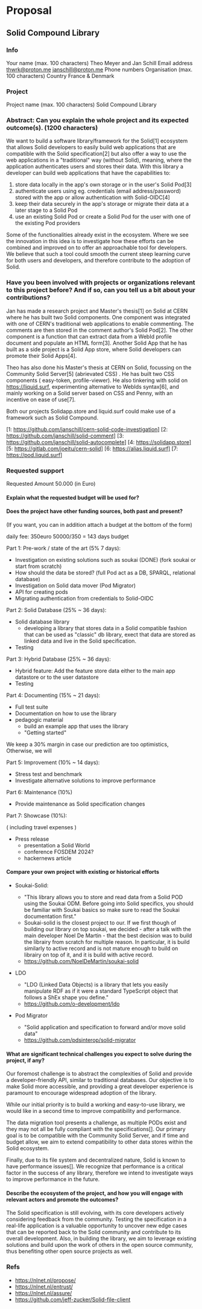 # Proposal

## Solid Compound Library

### Info

Your name (max. 100 characters) Theo Meyer and Jan Schill
Email address <thwrk@proton.me> <janschill@proton.me>
Phone numbers
Organisation (max. 100 characters)
Country France & Denmark

### Project

Project name (max. 100 characters) Solid Compound Library

### Abstract: Can you explain the whole project and its expected outcome(s). (1200 characters)

We want to build a software library/framework for the Solid[1] ecosystem that allows Solid developers to easily build web applications that are compatible with the Solid specification[2] but also offer a way to use the web applications in a "traditional" way (without Solid), meaning, where the application authenticates users and stores their data.
With this library a developer can build web applications that have the capabilities to:

1. store data locally in the app's own storage or in the user's Solid Pod[3]
2. authenticate users using eg. credentials (email address/password) stored with the app or allow authentication with Solid-OIDC[4]
3. keep their data securely in the app's storage or migrate their data at a later stage to a Solid Pod
4. use an existing Solid Pod or create a Solid Pod for the user with one of the existing Pod providers

Some of the functionalities already exist in the ecosystem. Where we see the innovation in this idea is to investigate how these efforts can be combined and improved on to offer an approachable tool for developers. We believe that such a tool could smooth the current steep learning curve for both users and developers, and therefore contribute to the adoption of Solid.

### Have you been involved with projects or organizations relevant to this project before? And if so, can you tell us a bit about your contributions?

Jan has made a research project and Master's thesis[1] on Solid at CERN where he has built two Solid components. One component was integrated with one of CERN's traditional web applications to enable commenting. The comments are then stored in the comment author's Solid Pod[2]. The other component is a function that can extract data from a WebId profile document and populate an HTML form[3]. Another Solid App that he has built as a side project is a Solid App store, where Solid developers can promote their Solid Apps[4].

Theo has also done his Master's thesis at CERN on Solid, focussing on the Community Solid Server[5] (abrievated CSS) . He has built two CSS components ( easy-token, profile-viewer). He also tinkering with solid on <https://liquid.surf>, experimenting alternative to WebIds syntax[6], and mainly working on a Solid server based on CSS and Penny, with an incentive on ease of use[7].

Both our projects Solidapp.store and liquid.surf could make use of a framework such as Solid Compound.

[1: https://github.com/janschill/cern-solid-code-investigation]
[2: https://github.com/janschill/solid-comment]
[3: https://github.com/janschill/solid-autocomplete]
[4: https://solidapp.store]
[5: https://gitlab.com/joeitu/cern-solid]
[6: https://alias.liquid.surf]
[7: https://pod.liquid.surf]

### Requested support

Requested Amount 50.000 (in Euro)

#### Explain what the requested budget will be used for?

#### Does the project have other funding sources, both past and present?

(If you want, you can in addition attach a budget at the bottom of the form)

daily fee: 350euro
50000/350 = 143 days budget

Part 1: Pre-work / state of the art (5% 7 days):

- Investigation on existing solutions such as soukai (DONE) (fork soukai or start from scratch)
- How should the data be stored? (full Pod act as a DB, SPARQL, relational database)
- Investigation on Solid data mover (Pod Migrator)
- API for creating pods
- Migrating authentication from credentials to Solid-OIDC

Part 2: Solid Database (25% ~ 36 days):

- Solid database library
  - developing a library that stores data in a Solid compatible fashion that can be used as "classic" db library, exect that data are stored as linked data and live in the Solid specification.
- Testing

Part 3: Hybrid Database (25% ~ 36 days):

- Hybrid feature: Add the feature store data either to the main app datastore or to the user datastore
- Testing

Part 4: Documenting (15% ~ 21 days):

- Full test suite
- Documentation on how to use the library
- pedagogic material
  - build an example app that uses the library
  - "Getting started"

We keep a 30% margin in case our prediction are too optimistics,
Otherwise, we will

Part 5: Improvement (10% ~ 14 days):

- Stress test and benchmark
- Investigate alternative solutions to improve performance

Part 6: Maintenance (10%)

- Provide maintenance as Solid specification changes

Part 7: Showcase (10%):

( including travel expenses )

- Press release
  - presentation a Solid World
  - conference FOSDEM 2024?
  - hackernews article

#### Compare your own project with existing or historical efforts

- Soukai-Solid:
  - "This library allows you to store and read data from a Solid POD using the Soukai ODM. Before going into Solid specifics, you should be familiar with Soukai basics so make sure to read the Soukai documentation first."
  - Soukai-solid is the closest project to our. If we first though of building our library on top soukai, we decided - after a talk with the main developer Noel De Martin - that the best decision was to build the librairy from scratch for multiple reason. In particular, it is build similarly to active record and is not mature enough to build on librairy on top of it, and it is build with active record.
  - <https://github.com/NoelDeMartin/soukai-solid>

- LDO
  - "LDO (Linked Data Objects) is a library that lets you easily manipulate RDF as if it were a standard TypeScript object that follows a ShEx shape you define."
  - <https://github.com/o-development/ldo>
- Pod Migrator
  - "Solid application and specification to forward and/or move solid data"
  - <https://github.com/pdsinterop/solid-migrator>

#### What are significant technical challenges you expect to solve during the project, if any?

Our foremost challenge is to abstract the complexities of Solid and provide a developer-friendly API, similar to traditional databases. Our objective is to make Solid more accessible, and providing a great developer experience is paramount to encourage widespread adoption of the library.

While our initial priority is to build a working and easy-to-use library, we would like in a second time to improve compatibility and performance.

The data migration tool presents a challenge, as multiple PODs exist and they may not all be fully compliant with the specifications[]. Our primary goal is to be compatible with the Community Solid Server, and if time and budget allow, we aim to extend compatibility to other data stores within the Solid ecosystem.

Finally, due to its file system and decentralized nature, Solid is known to have performance issues[]. We recognize that performance is a critical factor in the success of any library, therefore we intend to investigate ways to improve performance in the future.


#### Describe the ecosystem of the project, and how you will engage with relevant actors and promote the outcomes?

The Solid specification is still evolving, with its core developers actively considering feedback from the community. Testing the specification in a real-life application is a valuable opportunity to uncover new edge cases that can be reported back to the Solid community and contribute to its overall development. Also, in building the library, we aim to leverage existing solutions and build upon the work of others in the open source community, thus benefiting other open source projects as well.

### Refs

- <https://nlnet.nl/propose/>
- <https://nlnet.nl/entrust/>
- <https://nlnet.nl/assure/>
- <https://github.com/jeff-zucker/Solid-file-client>
